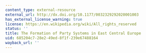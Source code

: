 ```yaml
---
content_type: external-resource
external_url: http://dx.doi.org/10.1177/0032329292020001003
has_external_license_warning: true
license: https://en.wikipedia.org/wiki/All_rights_reserved
status: ''
title: The Formation of Party Systems in East Central Europe
uid: 685204c7-28e2-49ed-8f1f-239e67488164
wayback_url: ''
---
```


